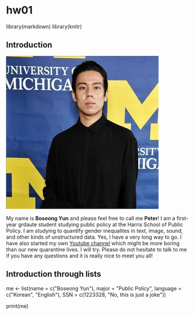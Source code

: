 # hw01
library(markdown)
library(knitr)

## Introduction
![me](Michigan.jpg)

My name is **Boseong Yun** and please feel free to call me **Peter**! I am a first-year grdaute student studying public policy at the Harris School of Public Policy. I am studying to quantify gender inequalites in text, image, sound, and other kinds of unstructured data. Yes, I have a very long way to go. I have also started my own [Youtube channel](https://www.youtube.com/channel/UCfv5YsyMCcQPNyT-g0cEYGA) which might be more boring than our new quarantine lives. I will try. Please do not hesitate to talk to me if you have any questions and it is really nice to meet you all! 

## Introduction through lists
me <- list(name = c("Boseong Yun"),
             major = "Public Policy",
             language = c("Korean", "English"),
             SSN = c(1223328, "No, this is just a joke"))
             
print(me)
             
